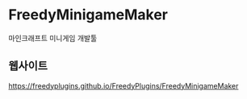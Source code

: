 # FreedyMinigameMaker
마인크래프트 미니게임 개발툴

## 웹사이트
https://freedyplugins.github.io/FreedyPlugins/FreedyMinigameMaker
